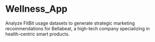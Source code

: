 # Wellness_App
Analyze FitBit usage datasets to generate strategic marketing recommendations for Bellabeat, a high-tech company specializing in health-centric smart products.
